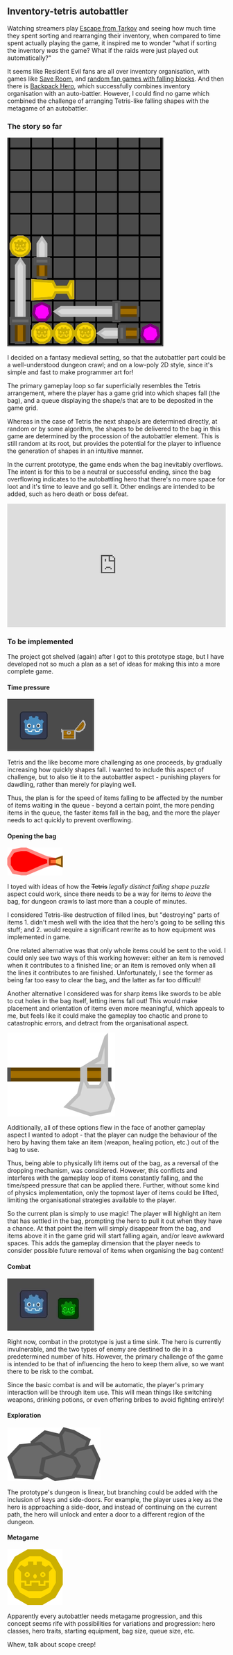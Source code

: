 ## Inventory-tetris autobattler

Watching streamers play [Escape from Tarkov](https://www.escapefromtarkov.com/) and seeing how much time they spent sorting and rearranging their inventory, when compared to time spent actually playing the game, it inspired me to wonder "what if sorting the inventory _was_ the game?  What if the raids were just played out automatically?"

It seems like Resident Evil fans are all over inventory organisation, with games like [Save Room](https://store.steampowered.com/app/1955330/Save_Room__Organization_Puzzle/), and [random fan games with falling blocks](https://old.reddit.com/r/residentevil/comments/uxqjvg/resident_evil_4_tetris_edition_fangame_i_made/).  And then there is [Backpack Hero](https://thejaspel.itch.io/backpack-hero), which successfully combines inventory organisation with an auto-battler.  However, I could find no game which combined the challenge of arranging Tetris-like falling shapes with the metagame of an autobattler.

### The story so far

![](/img/bag-of-holding/inventory.gif)

I decided on a fantasy medieval setting, so that the autobattler part could be a well-understood dungeon crawl;  and on a low-poly 2D style, since it's simple and fast to make programmer art for!

The primary gameplay loop so far superficially resembles the Tetris arrangement, where the player has a game grid into which shapes fall (the bag), and a queue displaying the shape/s that are to be deposited in the game grid.

Whereas in the case of Tetris the next shape/s are determined directly, at random or by some algorithm, the shapes to be delivered to the bag in this game are determined by the procession of the autobattler element.  This is still random at its root, but provides the potential for the player to influence the generation of shapes in an intuitive manner.

In the current prototype, the game ends when the bag inevitably overflows.  The intent is for this to be a neutral or successful ending, since the bag overflowing indicates to the autobattling hero that there's no more space for loot and it's time to leave and go sell it.  Other endings are intended to be added, such as hero death or boss defeat.

<div style="position: relative; padding-top: 56.25%;"><iframe title="Inventory-tetris autobattler prototype" src="https://spectra.video/videos/embed/79282256-de3f-4c2b-908c-161441678931?warningTitle=0&amp;p2p=0" allowfullscreen="" sandbox="allow-same-origin allow-scripts allow-popups" style="position: absolute; inset: 0px;" width="100%" height="100%" frameborder="0"></iframe></div>

### To be implemented

The project got shelved (again) after I got to this prototype stage, but I have developed not so much a plan as a set of ideas for making this into a more complete game.

#### Time pressure

![l00t!](/img/bag-of-holding/loot.gif)

Tetris and the like become more challenging as one proceeds, by gradually increasing how quickly shapes fall.  I wanted to include this aspect of challenge, but to also tie it to the autobattler aspect - punishing players for dawdling, rather than merely for playing well.

Thus, the plan is for the speed of items falling to be affected by the number of items waiting in the queue - beyond a certain point, the more pending items in the queue, the faster items fall in the bag, and the more the player needs to act quickly to prevent overflowing.

#### Opening the bag

![](/img/bag-of-holding/potion.png)

I toyed with ideas of how the ~~Tetris~~ _legally distinct falling shape puzzle_ aspect could work, since there needs to be a way for items to _leave_ the bag, for dungeon crawls to last more than a couple of minutes.

I considered Tetris-like destruction of filled lines, but "destroying" parts of items  1. didn't mesh well with the idea that the hero's going to be selling this stuff; and 2. would require a significant rewrite as to how equipment was implemented in game.

One related alternative was that only whole items could be sent to the void.  I could only see two ways of this working however:  either an item is removed when it contributes to a finished line; or an item is removed only when all the lines it contributes to are finished.  Unfortunately, I see the former as being far too easy to clear the bag, and the latter as far too difficult!

Another alternative I considered was for sharp items like swords to be able to cut holes in the bag itself, letting items fall out!  This would make placement and orientation of items even more meaningful, which appeals to me, but feels like it could make the gameplay too chaotic and prone to catastrophic errors, and detract from the organisational aspect.

![](/img/bag-of-holding/big_axe.png)

Additionally, all of these options flew in the face of another gameplay aspect I wanted to adopt - that the player can nudge the behaviour of the hero by having them take an item (weapon, healing potion, etc.) out of the bag to use.

Thus, being able to physically lift items out of the bag, as a reversal of the dropping mechanism, was considered.  However, this conflicts and interferes with the gameplay loop of items constantly falling, and the time/speed pressure that can be applied there.  Further, without some kind of physics implementation, only the topmost layer of items could be lifted, limiting the organisational strategies available to the player.

So the current plan is simply to use magic!  The player will highlight an item that has settled in the bag, prompting the hero to pull it out when they have a chance.  At that point the item will simply disappear from the bag, and items above it in the game grid will start falling again, and/or leave awkward spaces.  This adds the gameplay dimension that the player needs to consider possible future removal of items when organising the bag content!

#### Combat

![Godot vs Goblot, the eternal conflict](/img/bag-of-holding/fight.gif)

Right now, combat in the prototype is just a time sink.  The hero is currently invulnerable, and the two types of enemy are destined to die in a predetermined number of hits.  However, the primary challenge of the game is intended to be that of influencing the hero to keep them alive, so we want there to be risk to the combat.

Since the basic combat is and will be automatic, the player's primary interaction will be through item use.  This will mean things like switching weapons, drinking potions, or even offering bribes to avoid fighting entirely!

#### Exploration

![](/img/bag-of-holding/rocks.png)

The prototype's dungeon is linear, but branching could be added with the inclusion of keys and side-doors.  For example, the player uses a key as the hero is approaching a side-door, and instead of continuing on the current path, the hero will unlock and enter a door to a different region of the dungeon.

#### Metagame

![](/img/bag-of-holding/coin.png)

Apparently every autobattler needs metagame progression, and this concept seems rife with possibilities for variations and progression:  hero classes, hero traits, starting equipment, bag size, queue size, etc.

Whew, talk about scope creep!
